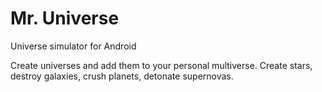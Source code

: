 # Mr. Universe
Universe simulator for Android

Create universes and add them to your personal multiverse. Create stars, destroy galaxies, crush planets, detonate supernovas.
